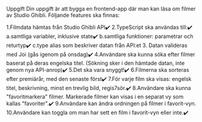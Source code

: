 Uppgift
Din uppgift är att bygga en frontend-app där man kan läsa om filmer av Studio Ghibli. Följande features ska finnas:

1.Filmdata hämtas från Studio Ghibli API✔️
2.TypeScript ska användas till:✔️
a.samtliga variabler, inklusive state✔️
b.samtliga funktioner: parametrar och returtyp✔️
c.type alias som beskriver datan från API:et 3. Datan valideras med Joi (gås igenom på onsdag)✔️
4.Användare ska kunna söka efter filmer baserat på deras engelska titel. (Sökning sker i den hämtade datan, inte genom nya API-anrop)✔️
5.Det ska vara snyggt!✔️
6.Filmerna ska sorteras efter premiärår, med den senaste först✔️
7.För varje film ska visas: engelsk titel, beskrivning, minst en trevlig bild, regis7sör.✔️
8.Användare ska kunna "favoritmarkera" filmer. Markerade filmer kan visas i en separat vy som kallas "favoriter".✔️
9.Användare kan ändra ordningen på filmer i favorit-vyn.
10.Användare kan toggla om man har sett en film i favorit-vyn eller inte.✔️

